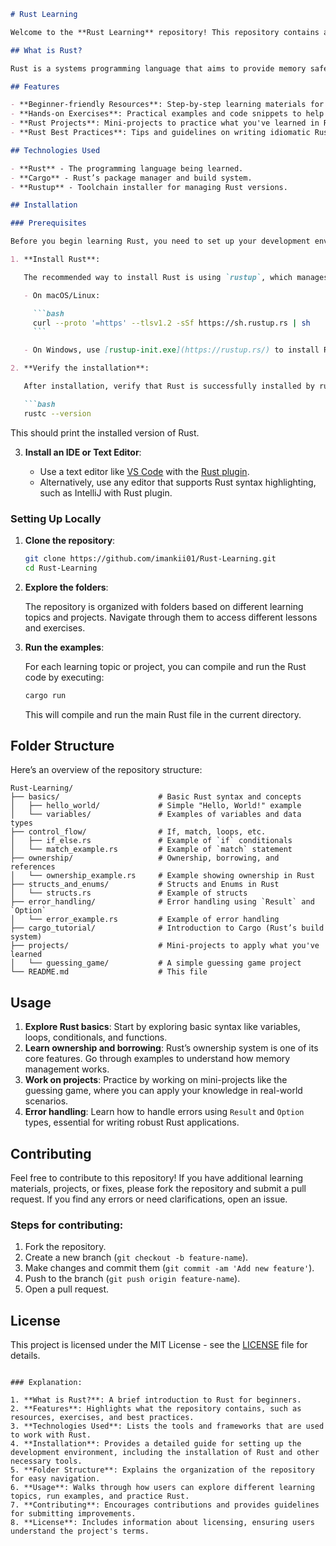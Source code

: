 ```markdown
# Rust Learning

Welcome to the **Rust Learning** repository! This repository contains a collection of resources, exercises, and projects to help you learn **Rust**, a systems programming language known for its memory safety and performance. Whether you're a beginner or an experienced developer, this repository aims to guide you through Rust concepts with practical examples.

## What is Rust?

Rust is a systems programming language that aims to provide memory safety, concurrency, and performance without the need for a garbage collector. Rust is used for building high-performance applications, web servers, game engines, and more.

## Features

- **Beginner-friendly Resources**: Step-by-step learning materials for Rust.
- **Hands-on Exercises**: Practical examples and code snippets to help you grasp the concepts.
- **Rust Projects**: Mini-projects to practice what you've learned in Rust.
- **Rust Best Practices**: Tips and guidelines on writing idiomatic Rust code.

## Technologies Used

- **Rust** - The programming language being learned.
- **Cargo** - Rust’s package manager and build system.
- **Rustup** - Toolchain installer for managing Rust versions.

## Installation

### Prerequisites

Before you begin learning Rust, you need to set up your development environment:

1. **Install Rust**:

   The recommended way to install Rust is using `rustup`, which manages the Rust toolchain and updates:

   - On macOS/Linux:

     ```bash
     curl --proto '=https' --tlsv1.2 -sSf https://sh.rustup.rs | sh
     ```

   - On Windows, use [rustup-init.exe](https://rustup.rs/) to install Rust.

2. **Verify the installation**:

   After installation, verify that Rust is successfully installed by running:

   ```bash
   rustc --version
   ```

   This should print the installed version of Rust.

3. **Install an IDE or Text Editor**:

   - Use a text editor like [VS Code](https://code.visualstudio.com/) with the [Rust plugin](https://marketplace.visualstudio.com/items?itemName=rust-lang.rust).
   - Alternatively, use any editor that supports Rust syntax highlighting, such as IntelliJ with Rust plugin.

### Setting Up Locally

1. **Clone the repository**:

   ```bash
   git clone https://github.com/imankii01/Rust-Learning.git
   cd Rust-Learning
   ```

2. **Explore the folders**:

   The repository is organized with folders based on different learning topics and projects. Navigate through them to access different lessons and exercises.

3. **Run the examples**:

   For each learning topic or project, you can compile and run the Rust code by executing:

   ```bash
   cargo run
   ```

   This will compile and run the main Rust file in the current directory.

## Folder Structure

Here’s an overview of the repository structure:

```
Rust-Learning/
├── basics/                      # Basic Rust syntax and concepts
│   ├── hello_world/             # Simple "Hello, World!" example
│   └── variables/               # Examples of variables and data types
├── control_flow/                # If, match, loops, etc.
│   ├── if_else.rs               # Example of `if` conditionals
│   └── match_example.rs         # Example of `match` statement
├── ownership/                   # Ownership, borrowing, and references
│   └── ownership_example.rs     # Example showing ownership in Rust
├── structs_and_enums/           # Structs and Enums in Rust
│   └── structs.rs               # Example of structs
├── error_handling/              # Error handling using `Result` and `Option`
│   └── error_example.rs         # Example of error handling
├── cargo_tutorial/              # Introduction to Cargo (Rust’s build system)
├── projects/                    # Mini-projects to apply what you've learned
│   └── guessing_game/           # A simple guessing game project
└── README.md                    # This file
```

## Usage

1. **Explore Rust basics**: Start by exploring basic syntax like variables, loops, conditionals, and functions.
2. **Learn ownership and borrowing**: Rust’s ownership system is one of its core features. Go through examples to understand how memory management works.
3. **Work on projects**: Practice by working on mini-projects like the guessing game, where you can apply your knowledge in real-world scenarios.
4. **Error handling**: Learn how to handle errors using `Result` and `Option` types, essential for writing robust Rust applications.

## Contributing

Feel free to contribute to this repository! If you have additional learning materials, projects, or fixes, please fork the repository and submit a pull request. If you find any errors or need clarifications, open an issue.

### Steps for contributing:

1. Fork the repository.
2. Create a new branch (`git checkout -b feature-name`).
3. Make changes and commit them (`git commit -am 'Add new feature'`).
4. Push to the branch (`git push origin feature-name`).
5. Open a pull request.

## License

This project is licensed under the MIT License - see the [LICENSE](LICENSE) file for details.
```

### Explanation:

1. **What is Rust?**: A brief introduction to Rust for beginners.
2. **Features**: Highlights what the repository contains, such as resources, exercises, and best practices.
3. **Technologies Used**: Lists the tools and frameworks that are used to work with Rust.
4. **Installation**: Provides a detailed guide for setting up the development environment, including the installation of Rust and other necessary tools.
5. **Folder Structure**: Explains the organization of the repository for easy navigation.
6. **Usage**: Walks through how users can explore different learning topics, run examples, and practice Rust.
7. **Contributing**: Encourages contributions and provides guidelines for submitting improvements.
8. **License**: Includes information about licensing, ensuring users understand the project's terms.
